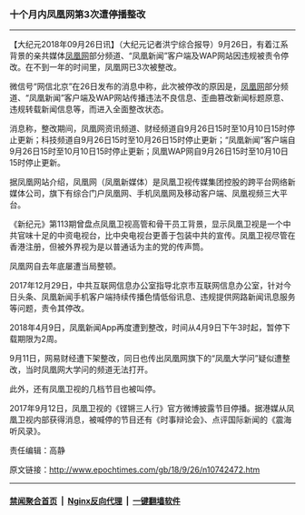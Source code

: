 ### 十个月内凤凰网第3次遭停播整改
------------------------

<p>【大纪元2018年09月26日讯】（大纪元记者洪宁综合报导）9月26日，有着江系背景的亲共媒体<a href="http://www.epochtimes.com/gb/tag/%E5%87%A4%E5%87%B0%E7%BD%91.html">凤凰网</a>部分频道、“凤凰新闻”客户端及WAP网站因违规被责令停改。在不到一年的时间里，凤凰网已3次被整改。</p>
<p>微信号“网信北京”在26日发布的消息中称，此次被停改的原因是，<a href="http://www.epochtimes.com/gb/tag/%E5%87%A4%E5%87%B0%E7%BD%91.html">凤凰网</a>部分频道、“凤凰新闻”客户端及WAP网站传播违法不良信息、歪曲篡改新闻标题原意、违规转载新闻信息等，而进入全面整改状态。</p>
<p>消息称，整改期间，凤凰网资讯频道、财经频道自9月26日15时至10月10日15时停止更新；科技频道自9月26日15时至10月26日15时停止更新；“凤凰新闻”客户端自9月26日15时至10月10日15时停止更新；凤凰WAP网自9月26日15时至10月10日15时停止更新。</p>
<p>据凤凰网站介绍，凤凰网（凤凰新媒体）是凤凰卫视传媒集团控股的跨平台网络新媒体公司，旗下有综合门户凤凰网、手机凤凰网及移动客户端、凤凰视频三大平台。</p>
<p>《新纪元》第113期曾盘点凤凰卫视高管和骨干员工背景，显示凤凰卫视是一个中共官味十足的中资电视台，比中央电视台更善于包装中共的宣传。凤凰卫视尽管在香港注册，但被外界视为是以普通话为主的党的传声筒。</p>
<p>凤凰网自去年底屡遭当局整顿。</p>
<p>2017年12月29日，中共互联网信息办公室指导北京市互联网信息办公室，针对今日头条、凤凰新闻手机客户端持续传播色情低俗讯息、违规提供网路新闻讯息服务等问题，责令其停改。</p>
<p>2018年4月9日，凤凰新闻App再度遭到整改，时间从4月9日下午3时起，暂停下载期限为2周。</p>
<p>9月11日，网易财经遭下架整改，同日也传出凤凰网旗下的“凤凰大学问”疑似遭整改，当时凤凰网大学问的频道无法打开。</p>
<p>此外，还有凤凰卫视的几档节目也被叫停。</p>
<p>2017年9月12日，凤凰卫视的《铿锵三人行》官方微博披露节目停播。据港媒从凤凰卫视内部获得消息，被喊停的节目还有《时事辩论会》、点评国际新闻的《震海听风录》。</p>
<p>责任编辑：高静</p>

原文链接：http://www.epochtimes.com/gb/18/9/26/n10742472.htm


------------------------
#### [禁闻聚合首页](https://github.com/gfw-breaker/banned-news/blob/master/README.md) &nbsp;|&nbsp; [Nginx反向代理](https://github.com/gfw-breaker/open-proxy/blob/master/README.md) &nbsp;|&nbsp; [一键翻墙软件](https://github.com/gfw-breaker/nogfw/blob/master/README.md)